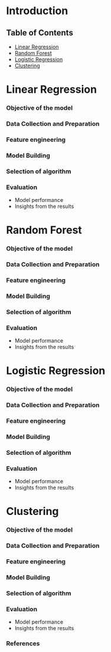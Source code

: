 # Introduction
## Table of Contents
- [Linear Regression](#linear-regression)
- [Random Forest](#random-forest)
- [Logistic Regression](#logistic-regression)
- [Clustering](#clustering)

# Linear Regression
### Objective of the model
### Data Collection and Preparation
### Feature engineering
### Model Building
### Selection of algorithm
### Evaluation
- Model performance
- Insights from the results

# Random Forest
### Objective of the model
### Data Collection and Preparation
### Feature engineering
### Model Building
### Selection of algorithm
### Evaluation
- Model performance
- Insights from the results


# Logistic Regression
### Objective of the model
### Data Collection and Preparation
### Feature engineering
### Model Building
### Selection of algorithm
### Evaluation
- Model performance
- Insights from the results


# Clustering
### Objective of the model
### Data Collection and Preparation
### Feature engineering
### Model Building
### Selection of algorithm
### Evaluation
- Model performance
- Insights from the results





### References


